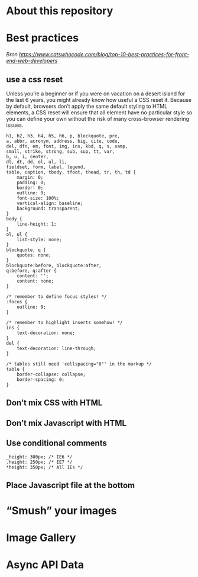 # About this repository

# Best practices
_Bron https://www.catswhocode.com/blog/top-10-best-practices-for-front-end-web-developers_

## use a css reset

Unless you’re a beginner or if you were on vacation on a desert island for the last 6 years, you might already know how useful a CSS reset it. Because by default, browsers don’t apply the same default styling to HTML elements, a CSS reset will ensure that all element have no particular style so you can define your own without the risk of many cross-browser rendering issues.

``` html, body, div, span, applet, object, iframe,
h1, h2, h3, h4, h5, h6, p, blockquote, pre,
a, abbr, acronym, address, big, cite, code,
del, dfn, em, font, img, ins, kbd, q, s, samp,
small, strike, strong, sub, sup, tt, var,
b, u, i, center,
dl, dt, dd, ol, ul, li,
fieldset, form, label, legend,
table, caption, tbody, tfoot, thead, tr, th, td {
	margin: 0;
	padding: 0;
	border: 0;
	outline: 0;
	font-size: 100%;
	vertical-align: baseline;
	background: transparent;
}
body {
	line-height: 1;
}
ol, ul {
	list-style: none;
}
blockquote, q {
	quotes: none;
}
blockquote:before, blockquote:after,
q:before, q:after {
	content: '';
	content: none;
}

/* remember to define focus styles! */
:focus {
	outline: 0;
}

/* remember to highlight inserts somehow! */
ins {
	text-decoration: none;
}
del {
	text-decoration: line-through;
}

/* tables still need 'cellspacing="0"' in the markup */
table {
	border-collapse: collapse;
	border-spacing: 0;
}
```
## Don’t mix CSS with HTML

## Don’t mix Javascript with HTML

## Use conditional comments

```height: 200px; /* normal browsers */
_height: 300px; /* IE6 */
.height: 250px; /* IE7 */
*height: 350px; /* All IEs */
```

## Place Javascript file at the bottom 

# “Smush” your images



# Image Gallery

# Async API Data
